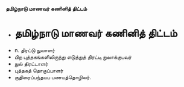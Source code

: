 **தமிழ்நாடு மாணவர் கணினித் திட்டம்**
- # தமிழ்நாடு மாணவர் கணினித் திட்டம்
- n. திரட்டு நுலாளர்
- பிற புத்தகங்களிலிருந்து எடுத்துத் திரட்டி நுலாக்குபவர்
- நுல் திரட்டாளர்
- புத்தகத் தொகுப்பாளர்
- குதிரைப்பந்தயப பணயத்தொழிலர்.

